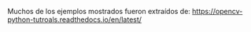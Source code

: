 Muchos de los ejemplos mostrados fueron extraídos de: https://opencv-python-tutroals.readthedocs.io/en/latest/
